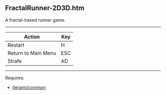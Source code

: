 FractalRunner-2D3D.htm
----------------------

A fractal-based runner game.

---

Action              | Key
--------------------|----
Restart             | H
Return to Main Menu | ESC
Strafe              | AD

---

Requires:
* [iterami/common](https://github.com/iterami/common)
